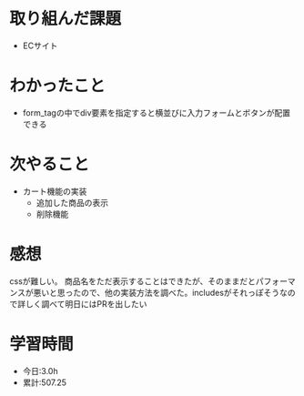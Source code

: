 # 取り組んだ課題
- ECサイト
# わかったこと
- form_tagの中でdiv要素を指定すると横並びに入力フォームとボタンが配置できる
# 次やること
- カート機能の実装
  - 追加した商品の表示
  - 削除機能
# 感想
cssが難しい。
商品名をただ表示することはできたが、そのままだとパフォーマンスが悪いと思ったので、他の実装方法を調べた。includesがそれっぽそうなので詳しく調べて明日にはPRを出したい
# 学習時間
- 今日:3.0h
- 累計:507.25